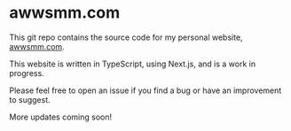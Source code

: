# awwsmm.com

This git repo contains the source code for my personal website, [awwsmm.com](https://www.awwsmm.com).

This website is written in TypeScript, using Next.js, and is a work in progress.

Please feel free to open an issue if you find a bug or have an improvement to suggest.

More updates coming soon!